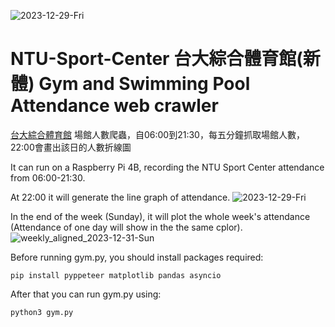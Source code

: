 ![2023-12-29-Fri](https://github.com/yjchen0228/NTU_Sport_Center/assets/107047202/54b362c1-6a56-47ee-8225-0b32014b88bd)
# NTU-Sport-Center 台大綜合體育館(新體) Gym and Swimming Pool Attendance web crawler

[台大綜合體育館]( <https://rent.pe.ntu.edu.tw/> "Title") 場館人數爬蟲，自06:00到21:30，每五分鐘抓取場館人數，22:00會畫出該日的人數折線圖

It can run on a Raspberry Pi 4B, recording the NTU Sport Center attendance from 06:00-21:30.

At 22:00 it will generate the line graph of attendance.
![2023-12-29-Fri](https://github.com/yjchen0228/NTU_Sport_Center/assets/107047202/edd7c178-3f67-4c31-9c1e-446be676a1d4)

In the end of the week (Sunday), it will plot the whole week's attendance (Attendance of one day will show in the the same cplor).
![weekly_aligned_2023-12-31-Sun](https://github.com/yjchen0228/NTU_Sport_Center/assets/107047202/d685aede-510b-4418-a4d3-bbc9e32e9f5b)


Before running gym.py, you should install packages required:

```pip install pyppeteer matplotlib pandas asyncio```

After that you can run gym.py using:

```python3 gym.py```

